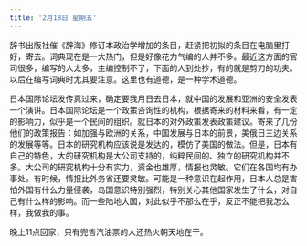 ```yaml
---
title: '2月18日 星期五'
---
```

辞书出版社催《辞海》修订本政治学增加的条目，赶紧把初拟的条目在电脑里打好，寄去。词典现在是一大热门，但是好像花力气编的人并不多。最近这方面的官司很多，编写的人太多，主编控制不了，下面的人到处抄，有的就是剪刀的功夫。以后在编写词典时尤其要注意。这里也有道德，是一种学术道德。

日本国际论坛发传真过来，确定要我月日去日本，就中国的发展和亚洲的安全发表一个演讲。日本国际论坛是一个政策咨询性的机构，根据寄来的材料来看，有一定的影响力，似乎是一个民间的组织。就日本的对外政策发表政策建议。寄来了几份他们的政策报告：如加强与欧洲的关系，中国发展与日本的前景，美俄日三边关系的发展等等。日本的研究机构应该说是发达的，模仿了美国的做法。但是，日本有自己的特色，大的研究机构是大公司支持的，纯粹民间的、独立的研究机构并不多。大公司的研究机构十分有实力，资金也雄厚，情报也灵敏。它们在各国均有办事处。有时候，情报比外务省还要灵敏。可能是一种意识在起作用，日本人总是害怕外国有什么力量侵袭，岛国意识特别强烈，特别关心其他国家发生了什么，对自己有什么样的影响。而一些陆地大国，对此似乎不那么在乎，反正不能把我怎么样，我做我的事。

晚上11点回家，只有兜售汽油票的人还热火朝天地在干。